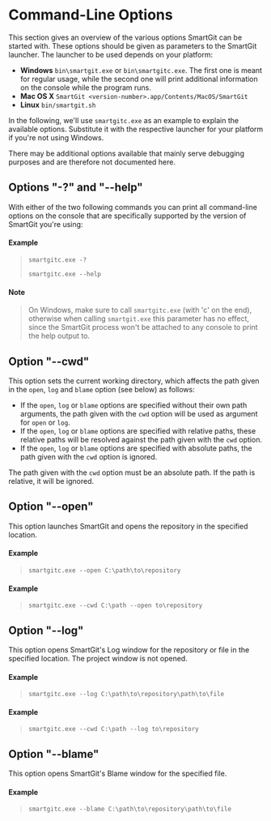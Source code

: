 # Command-Line Options

This section gives an overview of the various options SmartGit can be
started with. These options should be given as parameters to the
SmartGit launcher. The launcher to be used depends on your platform:

-   **Windows** `bin\smartgit.exe` or `bin\smartgitc.exe`. The first one
    is meant for regular usage, while the second one will print
    additional information on the console while the program runs.
-   **Mac OS X** `SmartGit <version-number>.app/Contents/MacOS/SmartGit`
-   **Linux** `bin/smartgit.sh`

In the following, we'll use `smartgitc.exe` as an example to explain the
available options. Substitute it with the respective launcher for your
platform if you're not using Windows.

There may be additional options available that mainly serve debugging
purposes and are therefore not documented here.

## Options "-?" and "--help"

With either of the two following commands you can print all command-line
options on the console that are specifically supported by the version of
SmartGit you're using:



#### Example
>
>
>
>`smartgitc.exe -?`
>
>`smartgitc.exe --help`
>
>


#### Note
>
>
>On Windows, make sure to call `smartgitc.exe` (with 'c' on the end),
>otherwise when calling `smartgit.exe` this parameter has no effect,
>since the SmartGit process won't be attached to any console to print the
>help output to.
>
>

## Option "--cwd"

This option sets the current working directory, which affects the path
given in the `open`, `log` and `blame` option (see below) as follows:

-   If the `open`, `log` or `blame` options are specified without their
    own path arguments, the path given with the `cwd` option will be
    used as argument for `open` or `log`.
-   If the `open`, `log` or `blame` options are specified with relative
    paths, these relative paths will be resolved against the path given
    with the `cwd` option.
-   If the `open`, `log` or `blame` options are specified with absolute
    paths, the path given with the `cwd` option is ignored.

The path given with the `cwd` option must be an absolute path. If the
path is relative, it will be ignored.

## Option "--open"

This option launches SmartGit and opens the repository in the specified
location.



#### Example
>
>
>
>`smartgitc.exe --open C:\path\to\repository`
>
>



#### Example
>
>
>
>`smartgitc.exe --cwd C:\path --open to\repository`
>
>

## Option "--log"

This option opens SmartGit's Log window for the repository or file in
the specified location. The project window is not opened.



#### Example
>
>
>
>`smartgitc.exe --log C:\path\to\repository\path\to\file`
>
>



#### Example
>
>
>
>`smartgitc.exe --cwd C:\path --log to\repository`
>
>

## Option "--blame"

This option opens SmartGit's Blame window for the specified file.



#### Example
>
>
>
>`smartgitc.exe --blame C:\path\to\repository\path\to\file`
>
>

